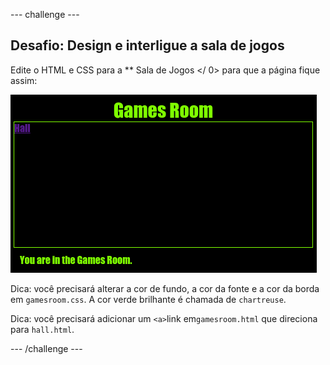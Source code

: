 \--- challenge \---

## Desafio: Design e interligue a sala de jogos

Edite o HTML e CSS para a ** Sala de Jogos </ 0> para que a página fique assim:</p> 

![captura de tela](images/rooms-games-challenge.png)

Dica: você precisará alterar a cor de fundo, a cor da fonte e a cor da borda em ` gamesroom.css `. A cor verde brilhante é chamada de ` chartreuse `.

Dica: você precisará adicionar um `<a>`link em` gamesroom.html ` que direciona para ` hall.html `.

\--- /challenge \---
